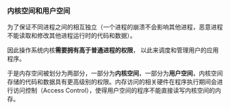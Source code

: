 ### 内核空间和用户空间

为了保证不同进程之间的相互独立（一个进程的崩溃不会影响其他进程，恶意进程不能读取和修改其他进程运行时的代码和数据）。

因此操作系统内核**需要拥有高于普通进程的权限**， 以此来调度和管理用户的应用程序。

于是内存空间被划分为两部分，一部分为**内核空间**，一部分为**用户空间**，内核空间存储的代码和数据具有更高级别的权限。内存访问的相关硬件在程序执行期间会进行访问控制（Access Control），使得用户空间的程序不能直接读写内核空间的内存。

